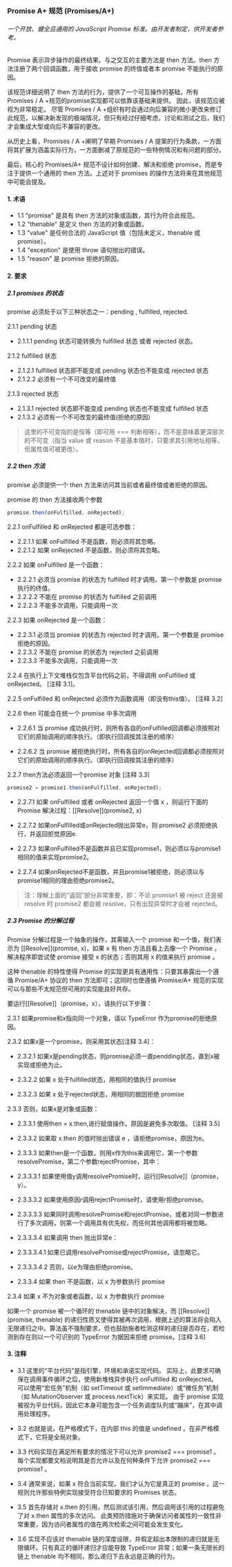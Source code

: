 ### Promise A+ 规范 (Promises/A+)

###### 一个开放、健全且通用的 JavaScript Promise 标准。由开发者制定，供开发者参考。

Promise 表示异步操作的最终结果。与之交互的主要方法是 then 方法。then 方法注册了两个回调函数，用于接收 promise 的终值或者本 promise 不能执行的原因。

该规范详细说明了 then 方法的行为，提供了一个可互操作的基础，所有 Promises / A +规范的promise实现都可以依靠该基础来提供。 因此，该规范应被视为非常稳定。 尽管 Promises / A +组织有时会通过向后兼容的微小更改来修订此规范，以解决新发现的极端情况，但只有经过仔细考虑，讨论和测试之后，我们才会集成大型或向后不兼容的更改。

从历史上看，Promises / A +阐明了早期 Promises / A 提案的行为条款，一方面将其扩展为涵盖实际行为，一方面删减了原规范的一些特例情况和有问题的部分。

最后，核心的 Promises/A+ 规范不设计如何创建、解决和拒绝 promise，而是专注于提供一个通用的 then 方法。上述对于 promises 的操作方法将来在其他规范中可能会提及。

#### 1. 术语

-   1.1 "promise" 是具有 then 方法的对象或函数，其行为符合此规范。
-   1.2 "thenable" 是定义 then 方法的对象或函数。
-   1.3 "value" 是任何合法的 JavaScript 值（包括未定义，thenable 或 promise）。
-   1.4 "exception" 是使用 throw 语句抛出的错误。
-   1.5 "reason" 是 promise 拒绝的原因。

#### 2. 要求

##### 2.1 promises 的状态

promise 必须处于以下三种状态之一：pending , fulfilled, rejected.

2.1.1 pending 状态

-   2.1.1.1 pending 状态可能转换为 fulfilled 状态 或者 rejected 状态。

2.1.2 fulfilled 状态

-   2.1.2.1 fulfilled 状态即不能变成 pending 状态也不能变成 rejected 状态
-   2.1.2.2 必须有一个不可改变的最终值

2.1.3 rejected 状态

-   2.1.3.1 rejected 状态即不能变成 pending 状态也不能变成 fulfilled 状态
-   2.1.3.2 必须有一个不可改变的最终值(拒绝的原因)

> 这里的不可变指的是恒等（即可用 === 判断相等），而不是意味着更深层次的不可变（指当 value 或 reason 不是基本值时，只要求其引用地址相等，但属性值可被更改）。

##### 2.2 then 方法

promise 必须提供一个 then 方法来访问其当前或者最终值或者拒绝的原因。

promise 的 then 方法接收两个参数

```javascript
promise.then(onFulfilled, onRejected);
```

2.2.1 onFulfilled 和 onRejected 都是可选参数：

-   2.2.1.1 如果 onFulfilled 不是函数，则必须将其忽略。
-   2.2.1.2 如果 onRejected 不是函数，则必须将其忽略。

2.2.2 如果 onFulfilled 是一个函数：

-   2.2.2.1 必须当 promise 的状态为 fulfilled 时才调用。第一个参数是 promise 执行的终值。
-   2.2.2.2 不能在 promise 的状态为 fulfilled 之前调用
-   2.2.2.3 不能多次调用，只能调用一次

2.2.3 如果 onRejected 是一个函数：

-   2.2.3.1 必须当 promise 的状态为 rejected 时才调用。第一个参数是 promise 拒绝的原因。
-   2.2.3.2 不能在 promise 的状态为 rejected 之前调用
-   2.2.3.3 不能多次调用，只能调用一次

2.2.4 在执行上下文堆栈仅包含平台代码之前，不得调用 onFulfilled 或 onRejected。 [注释 3.1]。

2.2.5 onFulfilled 和 onRejected 必须作为函数调用（即没有this值）。 [注释 3.2]

2.2.6 then 可能会在统一个 promise 中多次调用

- 2.2.6.1 当 promise 成功执行时，则所有各自的onFulfilled回调都必须按照对它们的原始调用的顺序执行。（即执行回调按其注册的顺序）

- 2.2.6.2 当 promise 被拒绝执行时，所有各自的onRejected回调都必须按照对它们的原始调用的顺序执行。（即执行回调按其注册的顺序）

2.2.7 then方法必须返回一个promise 对象 [注释 3.3]

```javascript
promise2 = promise1.then(onFulfilled, onRejected);
```
- 2.2.7.1 如果 onFulfilled 或者 onRejected 返回一个值 x ，则运行下面的 Promise 解决过程：[[Resolve]](promise2, x)

- 2.2.7.2 如果onFulfilled或onRejected抛出异常e，则 promise2 必须拒绝执行，并返回拒觉原因e.

- 2.2.7.3 如果onFulfilled不是函数并且已实现promise1，则必须以与promise1相同的值来实现promise2。

- 2.2.7.4 如果onRejected不是函数，并且promise1被拒绝，则必须以与promise1相同的理由拒绝promise2。

> 注：理解上面的“返回”部分非常重要，即：不论 promise1 被 reject 还是被 resolve 时 promise2 都会被 resolve，只有出现异常时才会被 rejected。

##### 2.3 Promise 的分解过程

Promise 分解过程是一个抽象的操作，其需输入一个 promise 和一个值，我们表示为 [[Resolve]](promise, x)，如果 x 有 then 方法且看上去像一个 Promise ，解决程序即尝试使 promise 接受 x 的状态；否则其用 x 的值来执行 promise 。

这种 thenable 的特性使得 Promise 的实现更具有通用性：只要其暴露出一个遵循 Promise/A+ 协议的 then 方法即可；这同时也使遵循 Promise/A+ 规范的实现可以与那些不太规范但可用的实现能良好共存。

要运行[[Resolve]]（promise，x），请执行以下步骤：

2.3.1 如果promise和x指向同一个对象，请以 TypeError 作为promise的拒绝原因。

2.3.2  如果x是一个promise，则采用其状态[注释 3.4]：

- 2.3.2.1 如果x是pending状态，则promise必须一直pendding状态，直到x被实现或拒绝为止。

- 2.3.2.2 如果 x 处于fulfilled状态，用相同的值执行 promise

- 2.3.2.3 如果 x 处于rejected状态，用相同的据因拒绝 promise

2.3.3 否则，如果x是对象或函数：

- 2.3.3.1 使用then = x.then,进行赋值操作。原因是避免多次取值。 [注释 3.5]

- 2.3.3.2 如果取 x.then 的值时抛出错误 e ，请拒绝promise，原因为e。

- 2.3.3.3 如果then是一个函数，则用x作为this来调用它，第一个参数resolvePromise，第二个参数rejectPromise，其中：
 * 2.3.3.3.1 如果使用值y调用resolvePromise时，运行[[Resolve]]（promise，y）。
 
 * 2.3.3.3.2 如果使用原因r调用rejectPromise时，请使用r拒绝promise。

 * 2.3.3.3.3 如果同时调用resolvePromise和rejectPromise，或者对同一参数进行了多次调用，则第一个调用具有优先权，而任何其他调用都将被忽略。

 * 2.3.3.3.4 如果调用 then 抛出异常e：

  + 2.3.3.3.4.1 如果已调用resolvePromise或rejectPromise，请忽略它。

  + 2.3.3.3.4.2 否则，以e为理由拒绝promise。

- 2.3.3.4 如果 then 不是函数，以 x 为参数执行 promise

2.3.4 如果 x 不为对象或者函数，以 x 为参数执行 promise

如果一个 promise 被一个循环的 thenable 链中的对象解决，而 [[Resolve]](promise, thenable) 的递归性质又使得其被再次调用，根据上述的算法将会陷入无限递归之中。算法虽不强制要求，但也鼓励施者检测这样的递归是否存在，若检测到存在则以一个可识别的 TypeError 为据因来拒绝 promise。[注释 3.6]

#### 3. 注释

-   3.1 这里的“平台代码”是指引擎，环境和承诺实现代码。 实际上，此要求可确保在调用事件循环之后，使用新堆栈异步执行 onFulfilled 和 onRejected。 可以使用“宏任务”机制（如 setTimeout 或 setImmediate）或“微任务”机制（如 MutationObserver 或 process.nextTick）来实现。 由于 promise 实现被视为平台代码，因此它本身可能包含一个任务调度队列或“蹦床”，在其中调用处理程序。

-   3.2 也就是说，在严格模式下，在内部 this 的值是 undefined 。在非严格模式下，它将是全局对象。

-   3.3 代码实现在满足所有要求的情况下可以允许 promise2 === promise1 。每个实现都要文档说明其是否允许以及在何种条件下允许 promise2 === promise1 。

-   3.4 通常来说，如果 x 符合当前实现，我们才认为它是真正的 promise 。这一规则允许那些特例实现接受符合已知要求的 Promises 状态。

-   3.5 首先存储对 x.then 的引用，然后测试该引用，然后调用该引用的过程避免了对 x.then 属性的多次访问。 此类预防措施对于确保访问者属性的一致性非常重要，因为访问者属性的值在两次检索之间可能会发生变化。

-   3.6 实现不应该对 thenable 链的深度设限，并假定超出本限制的递归就是无限循环。只有真正的循环递归才应能导致 TypeError 异常；如果一条无限长的链上 thenable 均不相同，那么递归下去永远是正确的行为。
